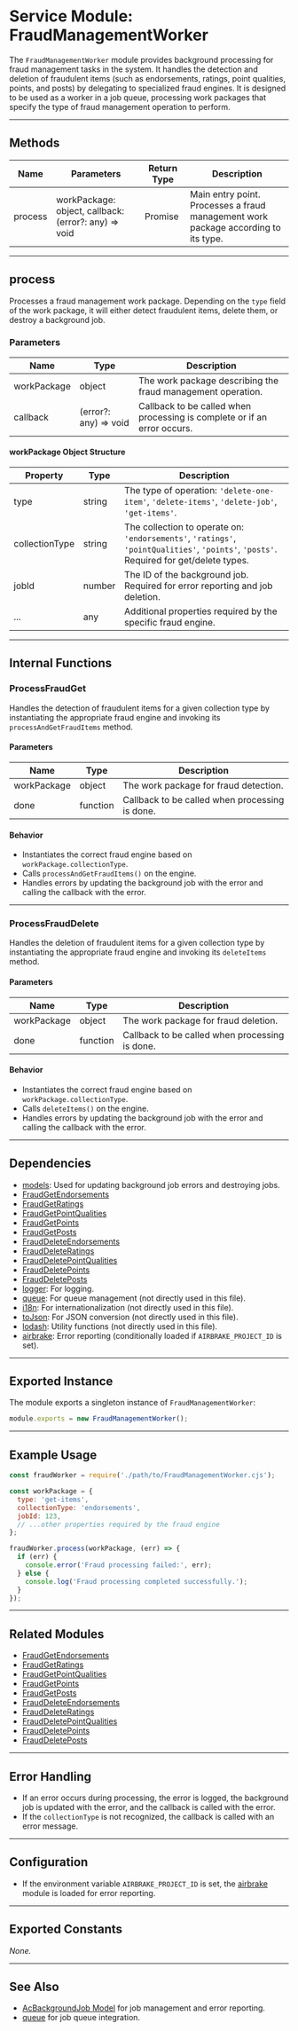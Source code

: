 # Service Module: FraudManagementWorker

The `FraudManagementWorker` module provides background processing for fraud management tasks in the system. It handles the detection and deletion of fraudulent items (such as endorsements, ratings, point qualities, points, and posts) by delegating to specialized fraud engines. It is designed to be used as a worker in a job queue, processing work packages that specify the type of fraud management operation to perform.

---

## Methods

| Name     | Parameters                                      | Return Type | Description                                                                                 |
|----------|-------------------------------------------------|-------------|---------------------------------------------------------------------------------------------|
| process  | workPackage: object, callback: (error?: any) => void | Promise<void> | Main entry point. Processes a fraud management work package according to its type.           |

---

## process

Processes a fraud management work package. Depending on the `type` field of the work package, it will either detect fraudulent items, delete them, or destroy a background job.

### Parameters

| Name        | Type                       | Description                                                                 |
|-------------|----------------------------|-----------------------------------------------------------------------------|
| workPackage | object                     | The work package describing the fraud management operation.                 |
| callback    | (error?: any) => void      | Callback to be called when processing is complete or if an error occurs.    |

#### workPackage Object Structure

| Property         | Type     | Description                                                                                  |
|------------------|----------|----------------------------------------------------------------------------------------------|
| type             | string   | The type of operation: `'delete-one-item'`, `'delete-items'`, `'delete-job'`, `'get-items'`. |
| collectionType   | string   | The collection to operate on: `'endorsements'`, `'ratings'`, `'pointQualities'`, `'points'`, `'posts'`. Required for get/delete types. |
| jobId            | number   | The ID of the background job. Required for error reporting and job deletion.                 |
| ...              | any      | Additional properties required by the specific fraud engine.                                 |

---

## Internal Functions

### ProcessFraudGet

Handles the detection of fraudulent items for a given collection type by instantiating the appropriate fraud engine and invoking its `processAndGetFraudItems` method.

#### Parameters

| Name        | Type     | Description                                      |
|-------------|----------|--------------------------------------------------|
| workPackage | object   | The work package for fraud detection.            |
| done        | function | Callback to be called when processing is done.   |

#### Behavior

- Instantiates the correct fraud engine based on `workPackage.collectionType`.
- Calls `processAndGetFraudItems()` on the engine.
- Handles errors by updating the background job with the error and calling the callback with the error.

---

### ProcessFraudDelete

Handles the deletion of fraudulent items for a given collection type by instantiating the appropriate fraud engine and invoking its `deleteItems` method.

#### Parameters

| Name        | Type     | Description                                      |
|-------------|----------|--------------------------------------------------|
| workPackage | object   | The work package for fraud deletion.             |
| done        | function | Callback to be called when processing is done.   |

#### Behavior

- Instantiates the correct fraud engine based on `workPackage.collectionType`.
- Calls `deleteItems()` on the engine.
- Handles errors by updating the background job with the error and calling the callback with the error.

---

## Dependencies

- [models](../../models/index.cjs): Used for updating background job errors and destroying jobs.
- [FraudGetEndorsements](../engine/moderation/fraud/FraudGetEndorsements.cjs)
- [FraudGetRatings](../engine/moderation/fraud/FraudGetRatings.cjs)
- [FraudGetPointQualities](../engine/moderation/fraud/FraudGetPointQualities.cjs)
- [FraudGetPoints](../engine/moderation/fraud/FraudGetPoints.cjs)
- [FraudGetPosts](../engine/moderation/fraud/FraudGetPosts.cjs)
- [FraudDeleteEndorsements](../engine/moderation/fraud/FraudDeleteEndorsements.cjs)
- [FraudDeleteRatings](../engine/moderation/fraud/FraudDeleteRatings.cjs)
- [FraudDeletePointQualities](../engine/moderation/fraud/FraudDeletePointQualities.cjs)
- [FraudDeletePoints](../engine/moderation/fraud/FraudDeletePoints.cjs)
- [FraudDeletePosts](../engine/moderation/fraud/FraudDeletePosts.cjs)
- [logger](../utils/logger.cjs): For logging.
- [queue](./queue.cjs): For queue management (not directly used in this file).
- [i18n](../utils/i18n.cjs): For internationalization (not directly used in this file).
- [toJson](../utils/to_json.cjs): For JSON conversion (not directly used in this file).
- [lodash](https://lodash.com/): Utility functions (not directly used in this file).
- [airbrake](../utils/airbrake.cjs): Error reporting (conditionally loaded if `AIRBRAKE_PROJECT_ID` is set).

---

## Exported Instance

The module exports a singleton instance of `FraudManagementWorker`:

```js
module.exports = new FraudManagementWorker();
```

---

## Example Usage

```javascript
const fraudWorker = require('./path/to/FraudManagementWorker.cjs');

const workPackage = {
  type: 'get-items',
  collectionType: 'endorsements',
  jobId: 123,
  // ...other properties required by the fraud engine
};

fraudWorker.process(workPackage, (err) => {
  if (err) {
    console.error('Fraud processing failed:', err);
  } else {
    console.log('Fraud processing completed successfully.');
  }
});
```

---

## Related Modules

- [FraudGetEndorsements](../engine/moderation/fraud/FraudGetEndorsements.md)
- [FraudGetRatings](../engine/moderation/fraud/FraudGetRatings.md)
- [FraudGetPointQualities](../engine/moderation/fraud/FraudGetPointQualities.md)
- [FraudGetPoints](../engine/moderation/fraud/FraudGetPoints.md)
- [FraudGetPosts](../engine/moderation/fraud/FraudGetPosts.md)
- [FraudDeleteEndorsements](../engine/moderation/fraud/FraudDeleteEndorsements.md)
- [FraudDeleteRatings](../engine/moderation/fraud/FraudDeleteRatings.md)
- [FraudDeletePointQualities](../engine/moderation/fraud/FraudDeletePointQualities.md)
- [FraudDeletePoints](../engine/moderation/fraud/FraudDeletePoints.md)
- [FraudDeletePosts](../engine/moderation/fraud/FraudDeletePosts.md)

---

## Error Handling

- If an error occurs during processing, the error is logged, the background job is updated with the error, and the callback is called with the error.
- If the `collectionType` is not recognized, the callback is called with an error message.

---

## Configuration

- If the environment variable `AIRBRAKE_PROJECT_ID` is set, the [airbrake](../utils/airbrake.cjs) module is loaded for error reporting.

---

## Exported Constants

_None._

---

## See Also

- [AcBackgroundJob Model](../../models/index.cjs) for job management and error reporting.
- [queue](./queue.cjs) for job queue integration.
